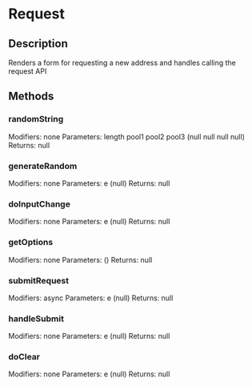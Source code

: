 # Request

## Description
Renders a form for requesting a new address and handles calling the request API

## Methods
### randomString
Modifiers: none
Parameters: length
pool1
pool2
pool3 (null
null
null
null)
Returns: null

### generateRandom
Modifiers: none
Parameters: e (null)
Returns: null

### doInputChange
Modifiers: none
Parameters: e (null)
Returns: null

### getOptions
Modifiers: none
Parameters:  ()
Returns: null

### submitRequest
Modifiers: async
Parameters: e (null)
Returns: null

### handleSubmit
Modifiers: none
Parameters: e (null)
Returns: null

### doClear
Modifiers: none
Parameters: e (null)
Returns: null

